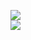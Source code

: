 [![](https://img.shields.io/badge/Made%20With-Github%20Spray-lightgrey.svg?style=for-the-badge&logo=github)](https://github.com/Annihil/github-spray#7054)  
[![](https://i.imgur.com/2DrTn0Z.gif)](https://github.com/Annihil/github-spray)